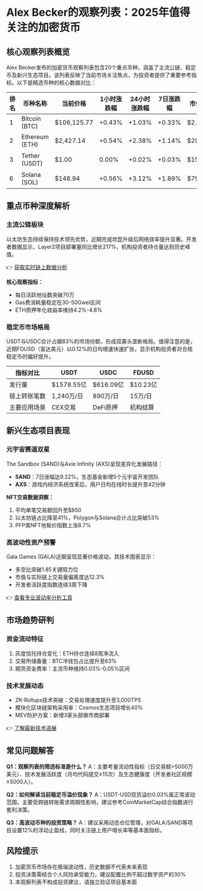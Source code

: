 # Alex Becker的观察列表：2025年值得关注的加密货币

## 核心观察列表概览
Alex Becker发布的加密货币观察列表包含20个重点币种，涵盖了主流公链、稳定币及新兴生态项目。该列表反映了当前市场关注焦点，为投资者提供了重要参考指标。以下是精选币种的核心数据对比：

| 排名 | 币种名称 | 当前价格 | 1小时涨跌幅 | 24小时涨跌幅 | 7日涨跌幅 | 市值规模 | 24小时成交量 |
|------|----------|----------|-------------|---------------|------------|------------|--------------|
| 1    | Bitcoin (BTC) | $106,125.77 | +0.43%      | +1.03%        | +0.33%     | $2.11T     | $457亿       |
| 2    | Ethereum (ETH) | $2,427.14   | +0.54%      | +2.38%        | +1.14%     | $293B      | $163.6亿     |
| 3    | Tether (USDT)  | $1.00       | 0.00%       | +0.02%        | +0.03%     | $157.86B   | $621.18亿    |
| 6    | Solana (SOL)   | $148.94     | +0.56%      | +3.12%        | +1.89%     | $79.63B    | $35.48亿     |

## 重点币种深度解析

### 主流公链板块
以太坊生态持续保持技术领先优势，近期完成坎昆升级后网络效率提升显著。开发者数据显示，Layer2项目部署量同比增长217%，机构投资者持仓量达到历史峰值。

👉 [获取实时链上数据分析](https://bit.ly/okx_welcome)

**核心观察指标：**
- 每日活跃地址数突破70万
- Gas费消耗量稳定在30-50Gwei区间
- ETH质押年化收益率维持4.2%-4.8%

### 稳定币市场格局
USDT与USDC合计占据83%的市场份额，形成双寡头垄断格局。值得注意的是，近期FDUSD（富达美元）以0.12%的日均增速快速扩张，显示机构投资者对合规稳定币的偏好提升。

| 指标对比        | USDT       | USDC       | FDUSD      |
|----------------|------------|------------|------------|
| 发行量          | $1578.55亿 | $616.09亿  | $10.23亿   |
| 链上转账笔数    | 1,240万/日 | 890万/日   | 15万/日    |
| 主要应用场景    | CEX交易    | DeFi质押   | 机构结算   |

## 新兴生态项目表现

### 元宇宙赛道双星
The Sandbox (SAND)与Axie Infinity (AXS)呈现差异化发展路径：
- **SAND**：7日涨幅达9.22%，生态基金新增5个元宇宙开发团队
- **AXS**：游戏内经济系统改革后，用户日均在线时长提升至42分钟

**NFT交易数据洞察：**
1. 平均单笔交易额回升至$850
2. 以太坊链占比降至41%，Polygon与Solana合计占比突破53%
3. PFP类NFT地板价指数上涨8.7%

### 高波动性资产预警
Gala Games (GALA)近期呈现显著价格波动，其技术图表显示：
- 多空比突破1.85关键阻力位
- 市值与实际链上交易量偏离度达12.3%
- 开发者活跃度指数连续3周下降

👉 [查看专业波动率分析工具](https://bit.ly/okx_welcome)

## 市场趋势研判

### 资金流动特征
1. 灰度信托持仓变化：ETH持仓连续8周净流入
2. 交易所储备量：BTC冷钱包占比提升至63%
3. 期货资金费率：主流币种维持0.03%-0.05%区间

### 技术发展动态
- ZK-Rollups技术突破：交易处理速度提升至3,000TPS
- 模块化区块链架构采用率：Cosmos生态项目增长40%
- MEV防护方案：新增3家头部做市商部署

👉 [了解最新技术进展](https://bit.ly/okx_welcome)

## 常见问题解答
**Q1：观察列表的筛选标准是什么？**
A：主要考量流动性指标（日交易额>5000万美元）、技术发展活跃度（月均代码提交≥15次）及生态健康度（开发者社区规模≥5000人）。

**Q2：如何解读当前稳定币溢价现象？**
A：USDT-USD现货溢价0.03%属正常波动范围，主要受跨链转账需求周期性影响，建议参考CoinMarketCap综合指数进行套利决策。

**Q3：高波动币种的投资策略？**
A：建议采用动态仓位管理，对GALA/SAND等项目设置12%的浮动止盈线，同时关注链上用户增长率等基本面指标。

## 风险提示
1. 加密货币市场存在极端波动性，历史数据不代表未来表现
2. 投资决策需结合个人风险承受能力，建议配置比例不超过数字资产的30%
3. 本观察列表不构成投资建议，请独立验证项目基本面
